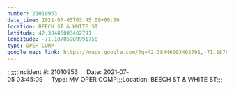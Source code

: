 ```yaml
---
number: 21010953
date_time: 2021-07-05T03:45:09+00:00
location: BEECH ST & WHITE ST
latitude: 42.38446003402791
longitude: -71.18785989991756
type: OPER COMP
google_maps_link: https://maps.google.com/?q=42.38446003402791,-71.18785989991756
---
```


;;;;;;Incident #: 21010953     Date: 2021‐07‐05 03:45:09     Type: MV OPER COMP;;;Location: BEECH ST & WHITE ST;;;
